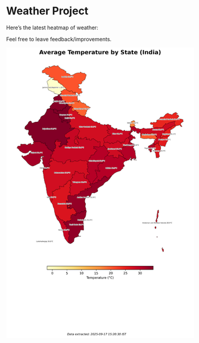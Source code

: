 # Weather Project

Here’s the latest heatmap of weather:

Feel free to leave feedback/improvements.

![India Heatmap](docs/assets/india_heatmap.png?v=CA8468)
